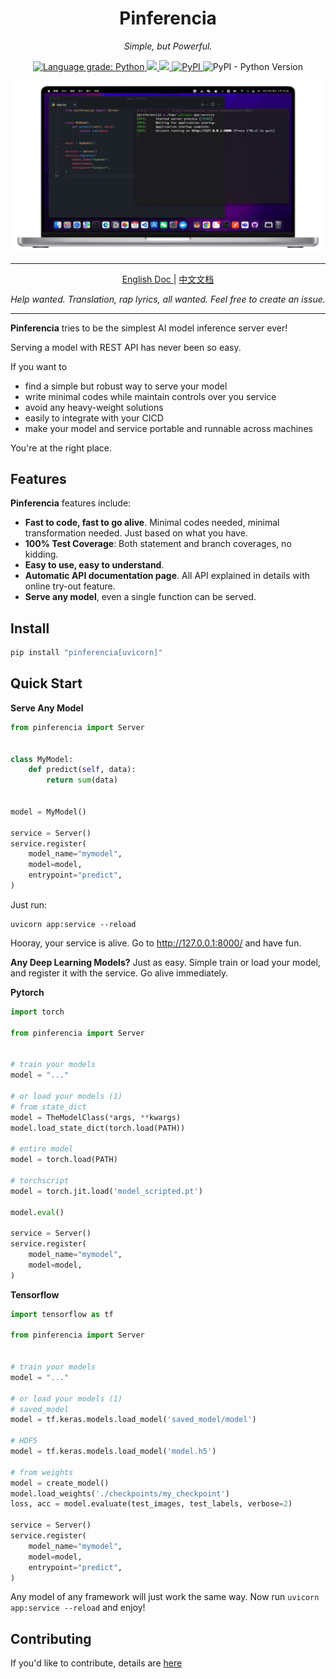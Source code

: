 <h1 align="center">
    Pinferencia
</h1>

<p align="center">
    <em>Simple, but Powerful.</em>
</p>

<p align="center">
    <a href="https://lgtm.com/projects/g/underneathall/pinferencia/context:python">
        <img alt="Language grade: Python" src="https://img.shields.io/lgtm/grade/python/g/underneathall/pinferencia.svg?logo=lgtm&logoWidth=18"/>
    </a>
    <a href="https://codecov.io/gh/underneathall/pinferencia">
        <img src="https://codecov.io/gh/underneathall/pinferencia/branch/main/graph/badge.svg?token=M7J77E4IWC"/>
    </a>
    <a href="https://opensource.org/licenses/Apache-2.0">
        <img src="https://img.shields.io/badge/License-Apache_2.0-blue.svg"/>
    </a>
    <a href="https://pypi.org/project/pinferencia/">
        <img alt="PyPI" src="https://img.shields.io/pypi/v/pinferencia?color=green">
    </a>
    <img alt="PyPI - Python Version" src="https://img.shields.io/pypi/pyversions/pinferencia">
</p>

![Pinferencia](/docs/asserts/images/serve-model.jpg)

---

<p align="center">
<a href="https://pinferencia.underneathall.app" target="_blank">
    English Doc
</a> |
<a href="https://pinferencia.underneathall.app/zh" target="_blank">
    中文文档
</a>
</p>

<p align="center">
    <em>Help wanted. Translation, rap lyrics, all wanted. Feel free to create an issue.</em>
</p>

---

**Pinferencia** tries to be the simplest AI model inference server ever!

Serving a model with REST API has never been so easy.

If you want to

- find a simple but robust way to serve your model
- write minimal codes while maintain controls over you service
- avoid any heavy-weight solutions
- easily to integrate with your CICD
- make your model and service portable and runnable across machines

You're at the right place.

## Features

**Pinferencia** features include:

- **Fast to code, fast to go alive**. Minimal codes needed, minimal transformation needed. Just based on what you have.
- **100% Test Coverage**: Both statement and branch coverages, no kidding.
- **Easy to use, easy to understand**.
- **Automatic API documentation page**. All API explained in details with online try-out feature.
- **Serve any model**, even a single function can be served.

## Install

```bash
pip install "pinferencia[uvicorn]"
```

## Quick Start

**Serve Any Model**

```python title="app.py"
from pinferencia import Server


class MyModel:
    def predict(self, data):
        return sum(data)


model = MyModel()

service = Server()
service.register(
    model_name="mymodel",
    model=model,
    entrypoint="predict",
)
```
Just run:
```
uvicorn app:service --reload
```

Hooray, your service is alive. Go to http://127.0.0.1:8000/ and have fun.

**Any Deep Learning Models?** Just as easy. Simple train or load your model, and register it with the service. Go alive immediately.

**Pytorch**

```python title="app.py"
import torch

from pinferencia import Server


# train your models
model = "..."

# or load your models (1)
# from state_dict
model = TheModelClass(*args, **kwargs)
model.load_state_dict(torch.load(PATH))

# entire model
model = torch.load(PATH)

# torchscript
model = torch.jit.load('model_scripted.pt')

model.eval()

service = Server()
service.register(
    model_name="mymodel",
    model=model,
)
```

**Tensorflow**

```python title="app.py"
import tensorflow as tf

from pinferencia import Server


# train your models
model = "..."

# or load your models (1)
# saved_model
model = tf.keras.models.load_model('saved_model/model')

# HDF5
model = tf.keras.models.load_model('model.h5')

# from weights
model = create_model()
model.load_weights('./checkpoints/my_checkpoint')
loss, acc = model.evaluate(test_images, test_labels, verbose=2)

service = Server()
service.register(
    model_name="mymodel",
    model=model,
    entrypoint="predict",
)
```

Any model of any framework will just work the same way. Now run `uvicorn app:service --reload` and enjoy!


## Contributing

If you'd like to contribute, details are [here](./CONTRIBUTING.md)